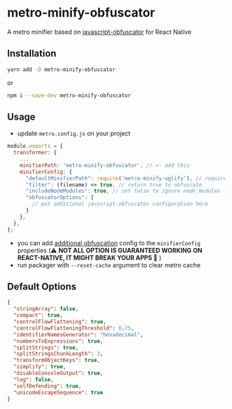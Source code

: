 # metro-minify-obfuscator

A metro minifier based on [javascript-obfuscator](https://github.com/javascript-obfuscator/javascript-obfuscator) for React Native

## Installation

```bash
yarn add -D metro-minify-obfuscator
```

or

```bash
npm i --save-dev metro-minify-obfuscator
```

## Usage

- update `metro.config.js` on your project

```js
module.exports = {
  transformer: {
    ...
    minifierPath: 'metro-minify-obfuscator', // <- add this
    minifierConfig: {
      "defaultMinifierPath": require('metro-minify-uglify'), // required if filter/includeNodeModules options is set, can be metro-minify-uglify or metro-minify-terser dependes on RN version / available installed minifier
      "filter": (filename) => true, // return true to obfuscate
      "includeNodeModules": true, // set false to ignore node_modules from obfuscation
      "obfuscatorOptions": {
        // put additional javscript-obfuscator configuration here
      }
    },
  },
};
```

- you can add [additional obfuscation](https://github.com/javascript-obfuscator/javascript-obfuscator#javascript-obfuscator-options) config to the `minifierConfig` properties (⚠️ **NOT ALL OPTION IS GUARANTEED WORKING ON REACT-NATIVE, IT MIGHT BREAK YOUR APPS 🙈** )
- run packager with `--reset-cache` argument to clear metro cache

## Default Options

```json
{
  "stringArray": false,
  "compact": true,
  "controlFlowFlattening": true,
  "controlFlowFlatteningThreshold": 0.75,
  "identifierNamesGenerator": "hexadecimal",
  "numbersToExpressions": true,
  "splitStrings": true,
  "splitStringsChunkLength": 3,
  "transformObjectKeys": true,
  "simplify": true,
  "disableConsoleOutput": true,
  "log": false,
  "selfDefending": true,
  "unicodeEscapeSequence": true
}
```
